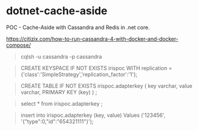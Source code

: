 # dotnet-cache-aside
POC - Cache-Aside with Cassandra and Redis in .net core.


https://citizix.com/how-to-run-cassandra-4-with-docker-and-docker-compose/

> cqlsh -u cassandra -p cassandra

> CREATE KEYSPACE IF NOT EXISTS irispoc WITH replication = {'class':'SimpleStrategy','replication_factor':'1'};

> CREATE TABLE IF NOT EXISTS irispoc.adapterkey (   key varchar,   value varchar,   PRIMARY KEY (key)  ) ;

> select * from irispoc.adapterkey ;

> insert into irispoc.adapterkey (key, value) Values ('123456', '{"type":0,"id":"654321111"}');